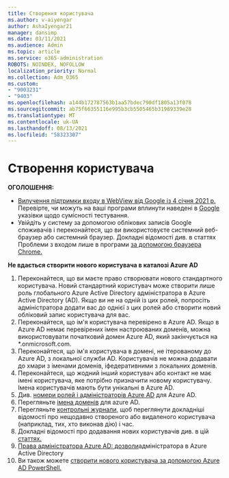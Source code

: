 ```yaml
---
title: Створення користувача
ms.author: v-aiyengar
author: AshaIyengar21
manager: dansimp
ms.date: 03/11/2021
ms.audience: Admin
ms.topic: article
ms.service: o365-administration
ROBOTS: NOINDEX, NOFOLLOW
localization_priority: Normal
ms.collection: Adm_O365
ms.custom:
- "9003231"
- "9403"
ms.openlocfilehash: a144b172787563b1aa57bdec790df1805a13f078
ms.sourcegitcommit: ab75f66355116e995b3cb5505465b31989339e28
ms.translationtype: MT
ms.contentlocale: uk-UA
ms.lasthandoff: 08/13/2021
ms.locfileid: "58323307"
---
```

# <a name="create-user"></a>Створення користувача

**ОГОЛОШЕННЯ:**

- [Вилучення підтримки входу в WebView від Google із 4 січня 2021 р.](https://docs.microsoft.com/azure/active-directory/external-identities/google-federation#deprecation-of-webview-sign-in-support) Перевірте, чи можуть на ваші програми вплинути наведені в [Google](https://go.microsoft.com/fwlink/?linkid=2157323) указівки щодо сумісності тестування.
- Увійдіть у систему за допомогою облікових записів Google споживачів і переконайтеся, що ви використовуєте системний веб-браузер або системний браузер. Докладні відомості див. в статтях Проблеми з входом лише в програми [за допомогою браузера Chrome.](https://docs.microsoft.com/office365/troubleshoot/miscellaneous/chrome-behavior-affects-applications)

**Не вдається створити нового користувача в каталозі Azure AD**

1. Переконайтеся, що ви маєте право створювати нового стандартного користувача. Новий стандартний користувач може створити лише роль глобального Azure Active Directory адміністратора в Azure Active Directory (AD). Якщо ви не на одній із цих ролей, попросіть адміністратора додати вас до однієї з цих ролей або створити новий обліковий запис користувача для вас.
1. Переконайтеся, що ім'я користувача перевірено в Azure AD. Якщо в Azure AD немає перевірених імен настроюваних доменів, можна використовувати початковий домен Azure AD, який закінчується на *.onmicrosoft.com.
1. Переконайтеся, що ім'я користувача в домені, не ітерованому до Azure AD, з локальної служби AD. Користувачів не можна додавати до хмари з іменами доменів, іфедеративними з локальних доменів.
1. Переконайтеся, що жодний інший користувач або контакт не має імені користувача, яке потрібно призначити новому користувачу. Імена користувачів мають бути унікальні в Azure AD.
1. Див. [номери ролей і адміністраторів Azure AD](https://portal.azure.com/#blade/Microsoft_AAD_IAM/ActiveDirectoryMenuBlade/RolesAndAdministrators) для Azure AD.
1. Перегляньте [імена доменів](https://portal.azure.com/#blade/Microsoft_AAD_IAM/ActiveDirectoryMenuBlade/RolesAndAdministrators) для azure AD.
1. Перегляньте [контрольні журнали,](https://portal.azure.com/#blade/Microsoft_AAD_IAM/ActiveDirectoryMenuBlade/RolesAndAdministrators) щоб переглянути докладніші відомості про нещодавно створеного або видаленого користувача (наприклад, тих, хто виконав дію) і час.
1. Докладні відомості про додавання нових користувачів див. в цій [статтях.](https://docs.microsoft.com/azure/active-directory/active-directory-users-create-azure-portal)
1. [Права адміністратора Azure AD: дозволи](https://docs.microsoft.com/azure/active-directory/active-directory-assign-admin-roles)адміністратора в Azure Active Directory
1. Ви також можете [створити нового користувача за допомогою Azure AD PowerShell.](https://docs.microsoft.com/powershell/module/azuread/new-azureaduser?view=azureadps-2.0)
